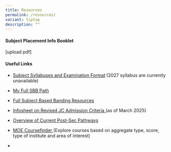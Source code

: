 ```yaml
---
title: Resources
permalink: /resources/
variant: tiptap
description: ""
---
```

<h4>Subject Placement Info Booklet</h4>
<p>[upload pdf]</p>
<p></p>
<h4>Useful Links</h4>
<ul data-tight="true" class="tight">
<li>
<p><a href="https://www.seab.gov.sg" rel="noopener nofollow" target="_blank">Subject Syllabuses and Examination Format</a><strong> </strong>(2027
syllabus are currently unavailable)</p>
</li>
<li>
<p><a href="https://www.moe.gov.sg/microsites/psle-fsbb/full-subject-based-banding/interactive.html" rel="noopener nofollow" target="_blank">My Full SBB Path</a>
</p>
</li>
<li>
<p><a href="https://www.moe.gov.sg/microsites/psle-fsbb/full-subject-based-banding/main.html" rel="noopener nofollow" target="_blank">Full Subject Based Banding Resources</a>
</p>
</li>
<li>
<p><a href="https://www.moe.gov.sg/news/press-releases/20250306-infosheet-1-revised-jc-admission-criteria" rel="noopener nofollow" target="_blank">Infosheet on Revised JC Admission Criteria </a>(as
of March 2025)</p>
</li>
<li>
<p><a href="https://www.moe.gov.sg/post-secondary/" rel="noopener nofollow" target="_blank">Overview of Current Post-Sec Pathways</a>
</p>
</li>
<li>
<p><a href="https://www.moe.gov.sg/coursefinder" rel="noopener nofollow" target="_blank">MOE Coursefinder </a>(Explore
courses based on aggregate type, score, type of institute and area of interest)</p>
</li>
<li>
<p></p>
</li>
</ul>
<p></p>